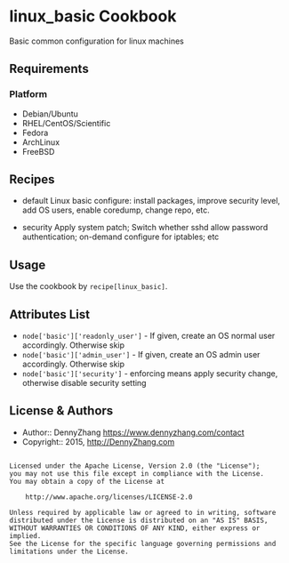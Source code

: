 linux_basic Cookbook
================
Basic common configuration for linux machines

Requirements
------------
### Platform
- Debian/Ubuntu
- RHEL/CentOS/Scientific
- Fedora
- ArchLinux
- FreeBSD

Recipes
-------
* default
Linux basic configure: install packages, improve security level, add OS users, enable coredump, change repo, etc.

* security
Apply system patch; Switch whether sshd allow password authentication; on-demand configure for iptables; etc

Usage
-----
Use the cookbook by `recipe[linux_basic]`.

Attributes List
---------------

* `node['basic']['readonly_user']` - If given, create an OS normal user accordingly. Otherwise skip
* `node['basic']['admin_user']` - If given, create an OS admin user accordingly. Otherwise skip
* `node['basic']['security']` - enforcing means apply security change, otherwise disable security setting

License & Authors
-----------------
- Author:: DennyZhang <https://www.dennyzhang.com/contact>
- Copyright:: 2015, http://DennyZhang.com

```text

Licensed under the Apache License, Version 2.0 (the "License");
you may not use this file except in compliance with the License.
You may obtain a copy of the License at

    http://www.apache.org/licenses/LICENSE-2.0

Unless required by applicable law or agreed to in writing, software
distributed under the License is distributed on an "AS IS" BASIS,
WITHOUT WARRANTIES OR CONDITIONS OF ANY KIND, either express or implied.
See the License for the specific language governing permissions and
limitations under the License.
```
